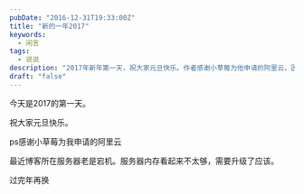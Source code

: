 ```yaml
---
pubDate: "2016-12-31T19:33:00Z"
title: "新的一年2017"
keywords:
  - 闲言
tags:
  - 说说
description: "2017年新年第一天，祝大家元旦快乐。作者感谢小草莓为他申请的阿里云，因为最近博客所在服务器老是宕机，可能是服务器内存不够，需要升级。计划过完年再进行服务器更换。"
draft: "false"
---
```


<p>今天是2017的第一天。</p>
<p>祝大家元旦快乐。</p>
<p>ps感谢小草莓为我申请的阿里云</p>
<p>最近博客所在服务器老是宕机。服务器内存看起来不太够，需要升级了应该。</p>
<p>过完年再换</p>